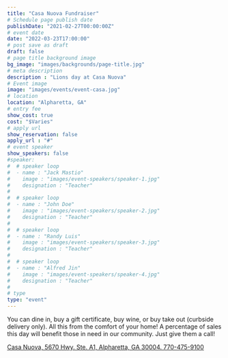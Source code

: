 ```yaml
---
title: "Casa Nuova Fundraiser"
# Schedule page publish date
publishDate: "2021-02-27T00:00:00Z"
# event date
date: "2022-03-23T17:00:00"
# post save as draft
draft: false
# page title background image
bg_image: "images/backgrounds/page-title.jpg"
# meta description
description : "Lions day at Casa Nuova"
# Event image
image: "images/events/event-casa.jpg"
# location
location: "Alpharetta, GA"
# entry fee
show_cost: true
cost: "$Varies"
# apply url
show_reservation: false
apply_url : "#"
# event speaker
show_speakers: false
#speaker:
#  # speaker loop
#  - name : "Jack Mastio"
#    image : "images/event-speakers/speaker-1.jpg"
#    designation : "Teacher"
#
#  # speaker loop
#  - name : "John Doe"
#    image : "images/event-speakers/speaker-2.jpg"
#    designation : "Teacher"
#
#  # speaker loop
#  - name : "Randy Luis"
#    image : "images/event-speakers/speaker-3.jpg"
#    designation : "Teacher"
#
#  # speaker loop
#  - name : "Alfred Jin"
#    image : "images/event-speakers/speaker-4.jpg"
#    designation : "Teacher"
#
# type
type: "event"
---
```


You can dine in, buy a gift certificate, buy wine, or buy take out (curbside delivery only).
All this from the comfort of your home! A percentage of sales this day will benefit those in need in our community.
Just give them a call!

[Casa Nuova, 5670 Hwy. Ste. A1, Alpharetta, GA 30004.  770-475-9100](https://casanuovarestaurant.com/)